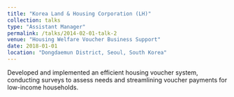 ```yaml
---
title: "Korea Land & Housing Corporation (LH)"
collection: talks
type: "Assistant Manager"
permalink: /talks/2014-02-01-talk-2
venue: "Housing Welfare Voucher Business Support"
date: 2018-01-01
location: "Dongdaemun District, Seoul, South Korea"
---
```


Developed and implemented an efficient housing voucher system, conducting surveys to assess needs and streamlining voucher payments for low-income households.
